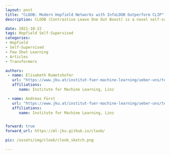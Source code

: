 ```yaml
---
layout: post
title: "CLOOB: Modern Hopfield Networks with InfoLOOB Outperform CLIP"
description: CLOOB (Contrastive Leave One Out Boost) is a novel self-supervised learning method, where modern Hopfield networks boost contrastive learning using upper bounds on the mutual information like InfoLOOB. CLOOB consistently outperforms CLIP at zero-shot transfer learning across different architectures and datasets.

date: 2021-10-22
tags: Hopfield Self-Supervised
categories:
- Hopfield
- Self-Supervised
- Few Shot Learning
- Articles
- Transformers

authors:
 - name: Elisabeth Rumetshofer
   url: "https://www.jku.at/institut-fuer-machine-learning/ueber-uns/team/elisabeth-rumetshofer-msc/"
   affiliations:
      name: Institute for Machine Learning, Linz

 - name: Andreas Fürst
   url: "https://www.jku.at/institut-fuer-machine-learning/ueber-uns/team/dipl-ing-andreas-fuerst/"
   affiliations:
      name: Institute for Machine Learning, Linz


forward: true
forward_url: https://ml-jku.github.io/cloob/

pic: /assets/img/cloob/cloob_sketch.png

---
```

